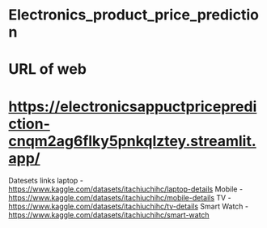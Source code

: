 # Electronics_product_price_prediction
# URL of web
# https://electronicsappuctpriceprediction-cnqm2ag6flky5pnkqlztey.streamlit.app/

Datesets links
laptop  - https://www.kaggle.com/datasets/itachiuchihc/laptop-details
Mobile  - https://www.kaggle.com/datasets/itachiuchihc/mobile-details
TV - https://www.kaggle.com/datasets/itachiuchihc/tv-details
Smart Watch - https://www.kaggle.com/datasets/itachiuchihc/smart-watch
